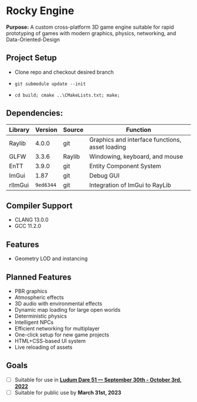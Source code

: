 # Rocky Engine

**Purpose:** A custom cross-platform 3D game engine suitable for rapid prototyping of games with modern graphics, physics, networking, and Data-Oriented-Design

## Project Setup

- Clone repo and checkout desired branch

- `git submodule update --init`

- `cd build; cmake ..\CMakeLists.txt; make;`

## Dependencies:

| Library | Version | Source | Function                       |
|-------- | ------- |------- |------------------------------- |
| Raylib  | 4.0.0   |  git   | Graphics and interface functions, asset loading |
| GLFW    | 3.3.6   | Raylib | Windowing, keyboard, and mouse |
| EnTT    | 3.9.0   |  git   | Entity Component System        |
| ImGui   | 1.87    |  git   | Debug GUI                      |
| rlImGui | `9ed6344` |  git   | Integration of ImGui to RayLib |

## Compiler Support

- CLANG 13.0.0
- GCC 11.2.0

## Features

- Geometry LOD and instancing

## Planned Features

- PBR graphics
- Atmospheric effects
- 3D audio with environmental effects
- Dynamic map loading for large open worlds
- Deterministic physics
- Intelligent NPCs
- Efficient networking for multiplayer
- One-click setup for new game projects
- HTML+CSS-based UI system
- Live reloading of assets

## Goals

- [ ] Suitable for use in [**Ludum Dare 51 — September 30th - October 3rd, 2022**](https://ludumdare.com/#schedule)
- [ ] Suitable for public use by **March 31st, 2023**